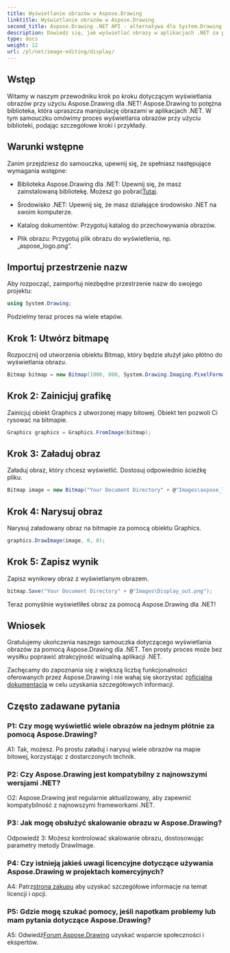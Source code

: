 ```yaml
---
title: Wyświetlanie obrazów w Aspose.Drawing
linktitle: Wyświetlanie obrazów w Aspose.Drawing
second_title: Aspose.Drawing .NET API - alternatywa dla System.Drawing.Common
description: Dowiedz się, jak wyświetlać obrazy w aplikacjach .NET za pomocą Aspose.Drawing. Postępuj zgodnie z naszym samouczkiem, aby poznać proste kroki i ulepszyć zawartość wizualną.
type: docs
weight: 12
url: /pl/net/image-editing/display/
---
```

## Wstęp

Witamy w naszym przewodniku krok po kroku dotyczącym wyświetlania obrazów przy użyciu Aspose.Drawing dla .NET! Aspose.Drawing to potężna biblioteka, która upraszcza manipulację obrazami w aplikacjach .NET. W tym samouczku omówimy proces wyświetlania obrazów przy użyciu biblioteki, podając szczegółowe kroki i przykłady.

## Warunki wstępne

Zanim przejdziesz do samouczka, upewnij się, że spełniasz następujące wymagania wstępne:

-  Biblioteka Aspose.Drawing dla .NET: Upewnij się, że masz zainstalowaną bibliotekę. Możesz go pobrać[Tutaj](https://releases.aspose.com/drawing/net/).

- Środowisko .NET: Upewnij się, że masz działające środowisko .NET na swoim komputerze.

- Katalog dokumentów: Przygotuj katalog do przechowywania obrazów.

- Plik obrazu: Przygotuj plik obrazu do wyświetlenia, np. „aspose_logo.png”.

## Importuj przestrzenie nazw

Aby rozpocząć, zaimportuj niezbędne przestrzenie nazw do swojego projektu:

```csharp
using System.Drawing;
```

Podzielmy teraz proces na wiele etapów.

## Krok 1: Utwórz bitmapę

Rozpocznij od utworzenia obiektu Bitmap, który będzie służył jako płótno do wyświetlania obrazu.

```csharp
Bitmap bitmap = new Bitmap(1000, 800, System.Drawing.Imaging.PixelFormat.Format32bppPArgb);
```

## Krok 2: Zainicjuj grafikę

Zainicjuj obiekt Graphics z utworzonej mapy bitowej. Obiekt ten pozwoli Ci rysować na bitmapie.

```csharp
Graphics graphics = Graphics.FromImage(bitmap);
```

## Krok 3: Załaduj obraz

Załaduj obraz, który chcesz wyświetlić. Dostosuj odpowiednio ścieżkę pliku.

```csharp
Bitmap image = new Bitmap("Your Document Directory" + @"Images\aspose_logo.png");
```

## Krok 4: Narysuj obraz

Narysuj załadowany obraz na bitmapie za pomocą obiektu Graphics.

```csharp
graphics.DrawImage(image, 0, 0);
```

## Krok 5: Zapisz wynik

Zapisz wynikowy obraz z wyświetlanym obrazem.

```csharp
bitmap.Save("Your Document Directory" + @"Images\Display_out.png");
```

Teraz pomyślnie wyświetliłeś obraz za pomocą Aspose.Drawing dla .NET!

## Wniosek

Gratulujemy ukończenia naszego samouczka dotyczącego wyświetlania obrazów za pomocą Aspose.Drawing dla .NET. Ten prosty proces może bez wysiłku poprawić atrakcyjność wizualną aplikacji .NET.

Zachęcamy do zapoznania się z większą liczbą funkcjonalności oferowanych przez Aspose.Drawing i nie wahaj się skorzystać z[oficjalna dokumentacja](https://reference.aspose.com/drawing/net/) w celu uzyskania szczegółowych informacji.

## Często zadawane pytania

### P1: Czy mogę wyświetlić wiele obrazów na jednym płótnie za pomocą Aspose.Drawing?

A1: Tak, możesz. Po prostu załaduj i narysuj wiele obrazów na mapie bitowej, korzystając z dostarczonych technik.

### P2: Czy Aspose.Drawing jest kompatybilny z najnowszymi wersjami .NET?

O2: Aspose.Drawing jest regularnie aktualizowany, aby zapewnić kompatybilność z najnowszymi frameworkami .NET.

### P3: Jak mogę obsłużyć skalowanie obrazu w Aspose.Drawing?

Odpowiedź 3: Możesz kontrolować skalowanie obrazu, dostosowując parametry metody DrawImage.

### P4: Czy istnieją jakieś uwagi licencyjne dotyczące używania Aspose.Drawing w projektach komercyjnych?

A4: Patrz[strona zakupu](https://purchase.aspose.com/buy) aby uzyskać szczegółowe informacje na temat licencji i opcji.

### P5: Gdzie mogę szukać pomocy, jeśli napotkam problemy lub mam pytania dotyczące Aspose.Drawing?

 A5: Odwiedź[Forum Aspose.Drawing](https://forum.aspose.com/c/diagram/17) uzyskać wsparcie społeczności i ekspertów.